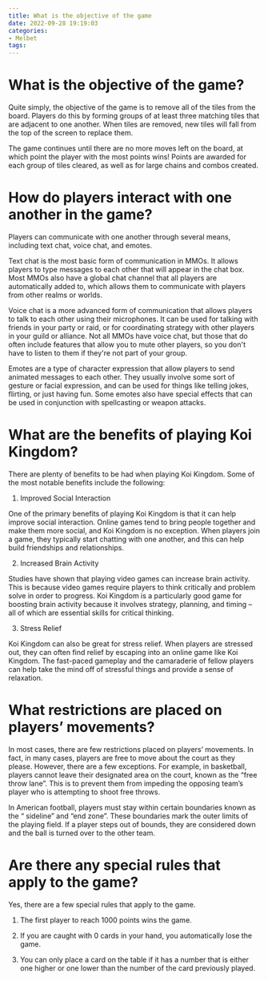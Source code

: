 ```yaml
---
title: What is the objective of the game
date: 2022-09-28 19:19:03
categories:
- Melbet
tags:
---
```



#  What is the objective of the game?

Quite simply, the objective of the game is to remove all of the tiles from the board. Players do this by forming groups of at least three matching tiles that are adjacent to one another. When tiles are removed, new tiles will fall from the top of the screen to replace them.

The game continues until there are no more moves left on the board, at which point the player with the most points wins! Points are awarded for each group of tiles cleared, as well as for large chains and combos created.

#  How do players interact with one another in the game?

Players can communicate with one another through several means, including text chat, voice chat, and emotes.

Text chat is the most basic form of communication in MMOs. It allows players to type messages to each other that will appear in the chat box. Most MMOs also have a global chat channel that all players are automatically added to, which allows them to communicate with players from other realms or worlds.

Voice chat is a more advanced form of communication that allows players to talk to each other using their microphones. It can be used for talking with friends in your party or raid, or for coordinating strategy with other players in your guild or alliance. Not all MMOs have voice chat, but those that do often include features that allow you to mute other players, so you don't have to listen to them if they're not part of your group.

Emotes are a type of character expression that allow players to send animated messages to each other. They usually involve some sort of gesture or facial expression, and can be used for things like telling jokes, flirting, or just having fun. Some emotes also have special effects that can be used in conjunction with spellcasting or weapon attacks.

#  What are the benefits of playing Koi Kingdom?

There are plenty of benefits to be had when playing Koi Kingdom. Some of the most notable benefits include the following:

1. Improved Social Interaction

One of the primary benefits of playing Koi Kingdom is that it can help improve social interaction. Online games tend to bring people together and make them more social, and Koi Kingdom is no exception. When players join a game, they typically start chatting with one another, and this can help build friendships and relationships.

2. Increased Brain Activity

Studies have shown that playing video games can increase brain activity. This is because video games require players to think critically and problem solve in order to progress. Koi Kingdom is a particularly good game for boosting brain activity because it involves strategy, planning, and timing – all of which are essential skills for critical thinking.

3. Stress Relief

Koi Kingdom can also be great for stress relief. When players are stressed out, they can often find relief by escaping into an online game like Koi Kingdom. The fast-paced gameplay and the camaraderie of fellow players can help take the mind off of stressful things and provide a sense of relaxation.

#  What restrictions are placed on players’ movements?

In most cases, there are few restrictions placed on players’ movements. In fact, in many cases, players are free to move about the court as they please. However, there are a few exceptions. For example, in basketball, players cannot leave their designated area on the court, known as the “free throw lane”. This is to prevent them from impeding the opposing team’s player who is attempting to shoot free throws.

In American football, players must stay within certain boundaries known as the “ sideline” and “end zone”. These boundaries mark the outer limits of the playing field. If a player steps out of bounds, they are considered down and the ball is turned over to the other team.

#  Are there any special rules that apply to the game?

Yes, there are a few special rules that apply to the game.

1. The first player to reach 1000 points wins the game.

2. If you are caught with 0 cards in your hand, you automatically lose the game.

3. You can only place a card on the table if it has a number that is either one higher or one lower than the number of the card previously played.